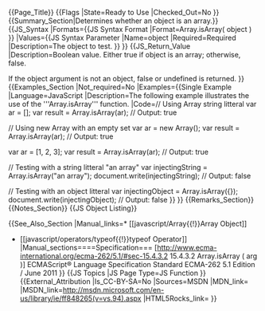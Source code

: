 {{Page_Title}}
{{Flags
|State=Ready to Use
|Checked_Out=No
}}
{{Summary_Section|Determines whether an object is an array.}}
{{JS_Syntax
|Formats={{JS Syntax Format
|Format=Array.isArray( object )
}}
|Values={{JS Syntax Parameter
|Name=object
|Required=Required
|Description=The object to test.
}}
}}
{{JS_Return_Value
|Description=Boolean value. Either true if object is an array; otherwise, false. 

If the object argument is not an object, false or undefined is returned.
}}
{{Examples_Section
|Not_required=No
|Examples={{Single Example
|Language=JavaScript
|Description=The following example illustrates the use of the '''Array.isArray''' function.
|Code=// Using Array string litteral
var ar = []; 
 var result = Array.isArray(ar);
 // Output: true
 
// Using new Array with an empty set
 var ar = new Array(); 
 var result = Array.isArray(ar);
 // Output: true
 
 var ar = [1, 2, 3];
 var result = Array.isArray(ar);
 // Output: true
 
// Testing with a string litteral "an array"
 var injectingString = Array.isArray("an array");
 document.write(injectingString);
 // Output: false
 
// Testing with an object litteral
 var injectingObject = Array.isArray({});
 document.write(injectingObject);
 // Output: false
}}
}}
{{Remarks_Section}}
{{Notes_Section}}
{{JS Object Listing}}

{{See_Also_Section
|Manual_links=* [[javascript/Array{{!}}Array Object]]
* [[javascript/operators/typeof{{!}}typeof Operator]]
|Manual_sections====Specification===
[http://www.ecma-international.org/ecma-262/5.1/#sec-15.4.3.2 15.4.3.2 Array.isArray ( arg )]
ECMAScript® Language Specification
Standard ECMA-262
5.1 Edition / June 2011
}}
{{JS Topics
|JS Page Type=JS Function
}}
{{External_Attribution
|Is_CC-BY-SA=No
|Sources=MSDN
|MDN_link=
|MSDN_link=http://msdn.microsoft.com/en-us/library/ie/ff848265(v=vs.94).aspx
|HTML5Rocks_link=
}}
